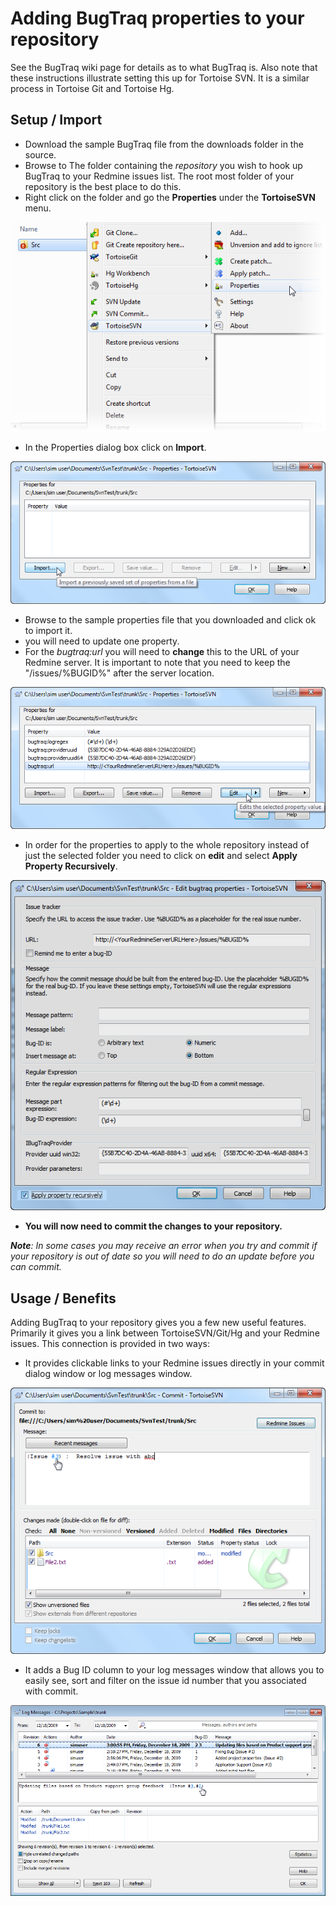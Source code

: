 # Adding BugTraq properties to your repository #

See the BugTraq wiki page for details as to what BugTraq is. Also note that these instructions illustrate setting this up for Tortoise SVN.  It is a similar process in Tortoise Git and Tortoise Hg.

## Setup / Import ##
  * Download the sample BugTraq file from the downloads folder in the source.
  * Browse to The folder containing the _repository_ you wish to hook up BugTraq to your Redmine issues list. The root most folder of your repository is the best place to do this.
  * Right click on the folder and go the   **Properties** under the **TortoiseSVN** menu.

![../Images/Screenshots/bugtraq01.png](../Images/Screenshots/bugtraq01.png)


  * In the Properties dialog box click on   **Import**.

![../Images/Screenshots/bugtraq02.png](../Images/Screenshots/bugtraq02.png)


  * Browse to the sample properties file that you downloaded and click ok to import it.
  * you will need to update one property.
  * For the _bugtraq:url_ you will need to **change** this to the URL of your Redmine server.  It is important to note that you need to keep the "/issues/%BUGID%" after the server location.

![../Images/Screenshots/bugtraq03.png](../Images/Screenshots/bugtraq03.png)


  * In order for the properties to apply to the whole repository instead of just the selected folder you need to click on **edit** and select **Apply Property Recursively**.

![../Images/Screenshots/bugtraq04.png](../Images/Screenshots/bugtraq04.png)


  * **You will now need to commit the changes to your repository.**

_**Note**: In some cases you may receive an error when you try and commit if your repository is out of date so you will need to do an update before you can commit._

## Usage / Benefits ##

Adding BugTraq to your repository gives you a few new useful features.  Primarily it gives you a link between TortoiseSVN/Git/Hg and your Redmine issues.
This connection is provided in two ways:

  * It provides clickable links to your Redmine issues directly in your commit dialog window or log messages window.

![../Images/Screenshots/bugtraq05.png](../Images/Screenshots/bugtraq05.png)


  * It adds a Bug ID column to your log messages window that allows you to easily see, sort and filter on the issue id number that you associated with commit.

![../Images/Screenshots/bugtraq06.png](../Images/Screenshots/bugtraq06.png)

